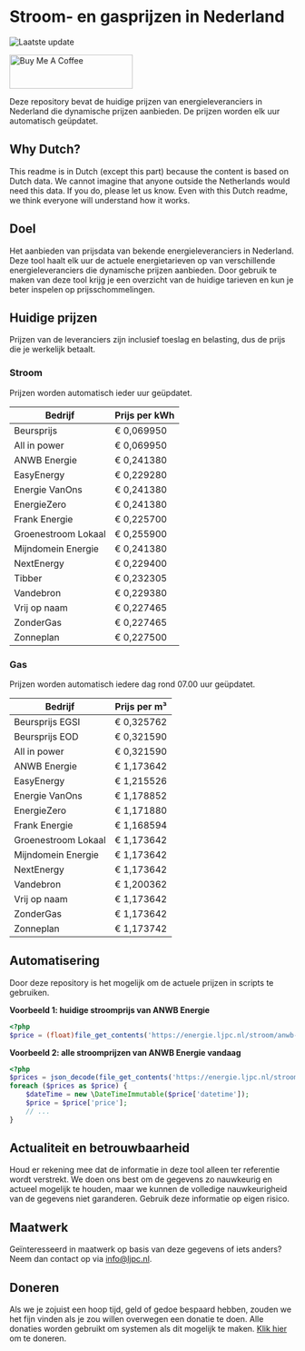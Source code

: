 # Stroom- en gasprijzen in Nederland

![Laatste update](https://img.shields.io/badge/laatste%20update-2025--07--21%2010%3A00%20CET-brightgreen)

<a href="https://www.buymeacoffee.com/Lars-" target="_blank"><img src="https://cdn.buymeacoffee.com/buttons/v2/default-orange.png" alt="Buy Me A Coffee" height="60" style="height: 60px !important;width: 217px !important;" ></a>

Deze repository bevat de huidige prijzen van energieleveranciers in Nederland die dynamische prijzen aanbieden. De prijzen worden elk uur automatisch geüpdatet.

## Why Dutch?

This readme is in Dutch (except this part) because the content is based on Dutch data. We cannot imagine that anyone outside the Netherlands would need this data. If you do, please let us know. Even with this Dutch readme, we think
everyone will understand how it works.

## Doel

Het aanbieden van prijsdata van bekende energieleveranciers in Nederland. Deze tool haalt elk uur de actuele energietarieven op van verschillende energieleveranciers die dynamische prijzen aanbieden. Door gebruik te maken van deze tool
krijg je een overzicht van de huidige tarieven en kun je beter inspelen op prijsschommelingen.

## Huidige prijzen

Prijzen van de leveranciers zijn inclusief toeslag en belasting, dus de prijs die je werkelijk betaalt.

### Stroom

Prijzen worden automatisch ieder uur geüpdatet.

 Bedrijf | Prijs per kWh 
---------|---------------
Beursprijs | € 0,069950
All in power | € 0,069950
ANWB Energie | € 0,241380
EasyEnergy | € 0,229280
Energie VanOns | € 0,241380
EnergieZero | € 0,241380
Frank Energie | € 0,225700
Groenestroom Lokaal | € 0,255900
Mijndomein Energie | € 0,241380
NextEnergy | € 0,229400
Tibber | € 0,232305
Vandebron | € 0,229380
Vrij op naam | € 0,227465
ZonderGas | € 0,227465
Zonneplan | € 0,227500


### Gas

Prijzen worden automatisch iedere dag rond 07.00 uur geüpdatet.

 Bedrijf | Prijs per m³ 
---------|--------------
Beursprijs EGSI | € 0,325762
Beursprijs EOD | € 0,321590
All in power | € 0,321590
ANWB Energie | € 1,173642
EasyEnergy | € 1,215526
Energie VanOns | € 1,178852
EnergieZero | € 1,171880
Frank Energie | € 1,168594
Groenestroom Lokaal | € 1,173642
Mijndomein Energie | € 1,173642
NextEnergy | € 1,173642
Vandebron | € 1,200362
Vrij op naam | € 1,173642
ZonderGas | € 1,173642
Zonneplan | € 1,173742


## Automatisering

Door deze repository is het mogelijk om de actuele prijzen in scripts te gebruiken.

**Voorbeeld 1: huidige stroomprijs van ANWB Energie**

```php
<?php
$price = (float)file_get_contents('https://energie.ljpc.nl/stroom/anwb-energie-nu.txt');

```

**Voorbeeld 2: alle stroomprijzen van ANWB Energie vandaag**

```php
<?php
$prices = json_decode(file_get_contents('https://energie.ljpc.nl/stroom/all-in-power-vandaag.json'),true);
foreach ($prices as $price) {
    $dateTime = new \DateTimeImmutable($price['datetime']);
    $price = $price['price'];
    // ...
}
```

## Actualiteit en betrouwbaarheid

Houd er rekening mee dat de informatie in deze tool alleen ter referentie wordt verstrekt. We doen ons best om de gegevens zo nauwkeurig en actueel mogelijk te houden, maar we kunnen de volledige nauwkeurigheid van de gegevens niet
garanderen. Gebruik deze informatie op eigen risico.

## Maatwerk

Geïnteresseerd in maatwerk op basis van deze gegevens of iets anders? Neem dan contact op
via [info@ljpc.nl](mailto:info@ljpc.nl?subject=Energie%20prijzen).

## Doneren

Als we je zojuist een hoop tijd, geld of gedoe bespaard hebben, zouden we het fijn vinden als je zou willen overwegen een
donatie te doen. Alle donaties worden gebruikt om systemen als dit mogelijk te
maken. [Klik hier](https://www.buymeacoffee.com/Lars-) om te doneren.
